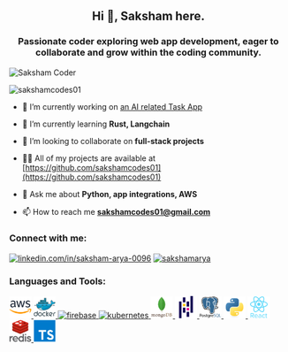 <h2 align="center">Hi 👋, Saksham here.</h2>
<h3 align="center">Passionate coder exploring web app development, eager to collaborate and grow within the coding community.</h3>
<img align="center" alt="Saksham Coder" src="https://media.licdn.com/dms/image/D5616AQGq8JeMWZRH0w/profile-displaybackgroundimage-shrink_350_1400/0/1684848265845?e=1718841600&v=beta&t=KjrlnODW_t3H12viDq1fqhw-kP4G9QIbp7BrbYqJ2_w">

<p align="left"> <img src="https://komarev.com/ghpvc/?username=sakshamcodes01&label=Profile%20views&color=0e75b6&style=flat" alt="sakshamcodes01" /> </p>

- 🔭 I’m currently working on [an AI related Task App](https://github.com/sakshamcodes01/Task-App)

- 🌱 I’m currently learning **Rust, Langchain**

- 👯 I’m looking to collaborate on **full-stack projects**

- 👨‍💻 All of my projects are available at [https://github.com/sakshamcodes01](https://github.com/sakshamcodes01)

- 💬 Ask me about **Python, app integrations, AWS**

- 📫 How to reach me **sakshamcodes01@gmail.com**

<h3 align="left">Connect with me:</h3>
<p align="left">
<a href="https://linkedin.com/in/linkedin.com/in/saksham-arya-0096" target="blank"><img align="center" src="https://raw.githubusercontent.com/rahuldkjain/github-profile-readme-generator/master/src/images/icons/Social/linked-in-alt.svg" alt="linkedin.com/in/saksham-arya-0096" height="30" width="40" /></a>
<a href="https://www.leetcode.com/sakshamarya" target="blank"><img align="center" src="https://raw.githubusercontent.com/rahuldkjain/github-profile-readme-generator/master/src/images/icons/Social/leet-code.svg" alt="sakshamarya" height="30" width="40" /></a>
</p>

<h3 align="left">Languages and Tools:</h3>
<p align="left"> <a href="https://aws.amazon.com" target="_blank" rel="noreferrer"> <img src="https://raw.githubusercontent.com/devicons/devicon/master/icons/amazonwebservices/amazonwebservices-original-wordmark.svg" alt="aws" width="40" height="40"/> </a> <a href="https://www.docker.com/" target="_blank" rel="noreferrer"> <img src="https://raw.githubusercontent.com/devicons/devicon/master/icons/docker/docker-original-wordmark.svg" alt="docker" width="40" height="40"/> </a> <a href="https://firebase.google.com/" target="_blank" rel="noreferrer"> <img src="https://www.vectorlogo.zone/logos/firebase/firebase-icon.svg" alt="firebase" width="40" height="40"/> </a> <a href="https://kubernetes.io" target="_blank" rel="noreferrer"> <img src="https://www.vectorlogo.zone/logos/kubernetes/kubernetes-icon.svg" alt="kubernetes" width="40" height="40"/> </a> <a href="https://www.mongodb.com/" target="_blank" rel="noreferrer"> <img src="https://raw.githubusercontent.com/devicons/devicon/master/icons/mongodb/mongodb-original-wordmark.svg" alt="mongodb" width="40" height="40"/> </a> <a href="https://pandas.pydata.org/" target="_blank" rel="noreferrer"> <img src="https://raw.githubusercontent.com/devicons/devicon/2ae2a900d2f041da66e950e4d48052658d850630/icons/pandas/pandas-original.svg" alt="pandas" width="40" height="40"/> </a> <a href="https://www.postgresql.org" target="_blank" rel="noreferrer"> <img src="https://raw.githubusercontent.com/devicons/devicon/master/icons/postgresql/postgresql-original-wordmark.svg" alt="postgresql" width="40" height="40"/> </a> <a href="https://www.python.org" target="_blank" rel="noreferrer"> <img src="https://raw.githubusercontent.com/devicons/devicon/master/icons/python/python-original.svg" alt="python" width="40" height="40"/> </a> <a href="https://reactjs.org/" target="_blank" rel="noreferrer"> <img src="https://raw.githubusercontent.com/devicons/devicon/master/icons/react/react-original-wordmark.svg" alt="react" width="40" height="40"/> </a> <a href="https://redis.io" target="_blank" rel="noreferrer"> <img src="https://raw.githubusercontent.com/devicons/devicon/master/icons/redis/redis-original-wordmark.svg" alt="redis" width="40" height="40"/> </a> <a href="https://www.typescriptlang.org/" target="_blank" rel="noreferrer"> <img src="https://raw.githubusercontent.com/devicons/devicon/master/icons/typescript/typescript-original.svg" alt="typescript" width="40" height="40"/> </a> </p>
